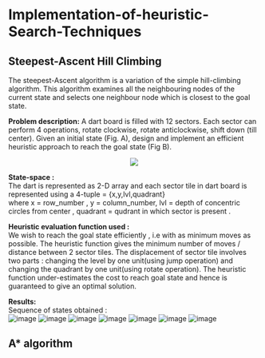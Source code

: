 # Implementation-of-heuristic-Search-Techniques

## Steepest-Ascent Hill Climbing
The steepest-Ascent algorithm is a variation of the simple hill-climbing algorithm. This algorithm examines all the neighbouring nodes of the current state and selects one neighbour node which is closest to the goal state.

**Problem description:** 
A dart board is filled with 12 sectors. Each sector can perform 4 operations, rotate clockwise, rotate
anticlockwise, shift down (till center). Given an initial state (Fig. A), design and implement an efficient
heuristic approach to reach the goal state (Fig B).
<p align="center">
  <img src="https://user-images.githubusercontent.com/66625110/158943403-48ed91cd-abbd-45f6-a05e-cc87160a81f8.png">
</p>

**State-space :** </br>
The dart is represented as 2-D array and each sector tile in dart board is represented using a 4-tuple = {x,y,lvl,quadrant} </br>
where x = row_number , y = column_number, lvl = depth of concentric circles from center , quadrant = qudrant in which sector is present .

**Heuristic evaluation function used :** </br>
We wish to reach the goal state efficiently , i.e with as minimum moves as possible. The heuristic function gives the minimum number of moves / distance between 2 sector tiles. The displacement of sector tile involves two parts : changing the level by one unit(using jump operation) and changing the quadrant by one unit(using rotate operation). The heuristic function under-estimates the cost to reach goal state and hence is guaranteed to give an optimal solution.

**Results:** </br>
Sequence of states obtained : </br>
![image](https://user-images.githubusercontent.com/66625110/158945026-5086f404-f2c8-43a5-b6de-66925b50d2b9.png)   ![image](https://user-images.githubusercontent.com/66625110/158945070-a215c4f5-3f70-4f3f-a62d-9314b624dcc5.png) ![image](https://user-images.githubusercontent.com/66625110/158945180-b65c2611-7462-410d-9e94-66cb795f347b.png) ![image](https://user-images.githubusercontent.com/66625110/158945286-7ce4466b-7846-4d38-9f40-903e4fbe1464.png)
![image](https://user-images.githubusercontent.com/66625110/158945336-4cebbf23-307e-4360-be9d-2e2c41d6b868.png)
![image](https://user-images.githubusercontent.com/66625110/158945352-8ec24531-7e02-4dee-a53e-ac5e45984d67.png)
![image](https://user-images.githubusercontent.com/66625110/158945353-ca625b5a-8fc9-45fa-a28c-012a6f28c29a.png)






## A* algorithm
